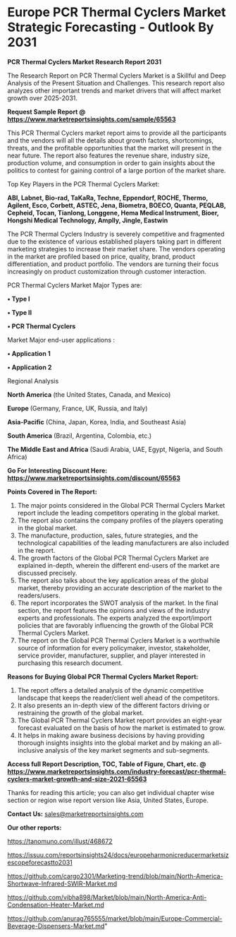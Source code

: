 # Europe PCR Thermal Cyclers Market Strategic Forecasting - Outlook By 2031

<strong>PCR Thermal Cyclers Market Research Report 2031</strong>

The Research Report on PCR Thermal Cyclers Market is a Skillful and Deep Analysis of the Present Situation and Challenges. This research report also analyzes other important trends and market drivers that will affect market growth over 2025-2031.

<strong>Request Sample Report @ <a href=https://www.marketreportsinsights.com/sample/65563>https://www.marketreportsinsights.com/sample/65563</a></strong>

This PCR Thermal Cyclers market report aims to provide all the participants and the vendors will all the details about growth factors, shortcomings, threats, and the profitable opportunities that the market will present in the near future. The report also features the revenue share, industry size, production volume, and consumption in order to gain insights about the politics to contest for gaining control of a large portion of the market share.

Top Key Players in the PCR Thermal Cyclers Market:

<strong>ABI, Labnet, Bio-rad, TaKaRa, Techne, Eppendorf, ROCHE, Thermo, Agilent, Esco, Corbett, ASTEC, Jena, Biometra, BOECO, Quanta, PEQLAB, Cepheid, Tocan, Tianlong, Longgene, Hema Medical Instrument, Bioer, Hongshi Medical Technology, Amplly, Jingle, Eastwin</strong>

The PCR Thermal Cyclers Industry is severely competitive and fragmented due to the existence of various established players taking part in different marketing strategies to increase their market share. The vendors operating in the market are profiled based on price, quality, brand, product differentiation, and product portfolio. The vendors are turning their focus increasingly on product customization through customer interaction.

PCR Thermal Cyclers Market Major Types are:

<strong>• Type I

• Type II

• PCR Thermal Cyclers</strong>

Market Major end-user applications :

<strong>• Application 1

• Application 2</strong>

Regional Analysis

</u><strong><b>North America</b></strong> (the United States, Canada, and Mexico)

<strong><b>Europe </b></strong>(Germany, France, UK, Russia, and Italy)

<strong><b>Asia-Pacific</b></strong> (China, Japan, Korea, India, and Southeast Asia)

<strong><b>South America</b></strong> (Brazil, Argentina, Colombia, etc.)

<strong><b>The Middle East and Africa</b></strong> (Saudi Arabia, UAE, Egypt, Nigeria, and South Africa)

<strong>Go For Interesting Discount Here: <a href=https://www.marketreportsinsights.com/discount/65563>https://www.marketreportsinsights.com/discount/65563</a></strong>

<strong>Points Covered in The Report:</strong>
<ol>
  <li>The major points considered in the Global PCR Thermal Cyclers Market report include the leading competitors operating in the global market.</li>
  <li>The report also contains the company profiles of the players operating in the global market.</li>
  <li>The manufacture, production, sales, future strategies, and the technological capabilities of the leading manufacturers are also included in the report.</li>
  <li>The growth factors of the Global PCR Thermal Cyclers Market are explained in-depth, wherein the different end-users of the market are discussed precisely.</li>
  <li>The report also talks about the key application areas of the global market, thereby providing an accurate description of the market to the readers/users.</li>
  <li>The report incorporates the SWOT analysis of the market. In the final section, the report features the opinions and views of the industry experts and professionals. The experts analyzed the export/import policies that are favorably influencing the growth of the Global PCR Thermal Cyclers Market.</li>
  <li>The report on the Global PCR Thermal Cyclers Market is a worthwhile source of information for every policymaker, investor, stakeholder, service provider, manufacturer, supplier, and player interested in purchasing this research document.</li>
</ol>
<strong>Reasons for Buying Global PCR Thermal Cyclers Market Report:</strong>

<ol>
  <li>The report offers a detailed analysis of the dynamic competitive landscape that keeps the reader/client well ahead of the competitors.</li>
  <li>It also presents an in-depth view of the different factors driving or restraining the growth of the global market.</li>
  <li>The Global PCR Thermal Cyclers Market report provides an eight-year forecast evaluated on the basis of how the market is estimated to grow.</li>
  <li>It helps in making aware business decisions by having providing thorough insights insights into the global market and by making an all-inclusive analysis of the key market segments and sub-segments.</li>
</ol>
<strong>Access full Report Description, TOC, Table of Figure, Chart, etc. @ <a href=https://www.marketreportsinsights.com/industry-forecast/pcr-thermal-cyclers-market-growth-and-size-2021-65563>https://www.marketreportsinsights.com/industry-forecast/pcr-thermal-cyclers-market-growth-and-size-2021-65563</a></strong>


Thanks for reading this article; you can also get individual chapter wise section or region wise report version like Asia, United States, Europe.

<strong>Contact Us:</strong>
sales@marketreportsinsights.com

<strong>Our other reports:</strong>

<a href=https://tanomuno.com/illust/468672>https://tanomuno.com/illust/468672</a>

<a href=https://issuu.com/reportsinsights24/docs/europeharmonicreducermarketsizescopeforecastto2031>https://issuu.com/reportsinsights24/docs/europeharmonicreducermarketsizescopeforecastto2031</a>

<a href=https://github.com/cargo2301/Marketing-trend/blob/main/North-America-Shortwave-Infrared-SWIR-Market.md>https://github.com/cargo2301/Marketing-trend/blob/main/North-America-Shortwave-Infrared-SWIR-Market.md</a>

<a href=https://github.com/vibha898/Market/blob/main/North-America-Anti-Condensation-Heater-Market.md>https://github.com/vibha898/Market/blob/main/North-America-Anti-Condensation-Heater-Market.md</a>

<a href=https://github.com/anurag765555/market/blob/main/Europe-Commercial-Beverage-Dispensers-Market.md>https://github.com/anurag765555/market/blob/main/Europe-Commercial-Beverage-Dispensers-Market.md</a>"
